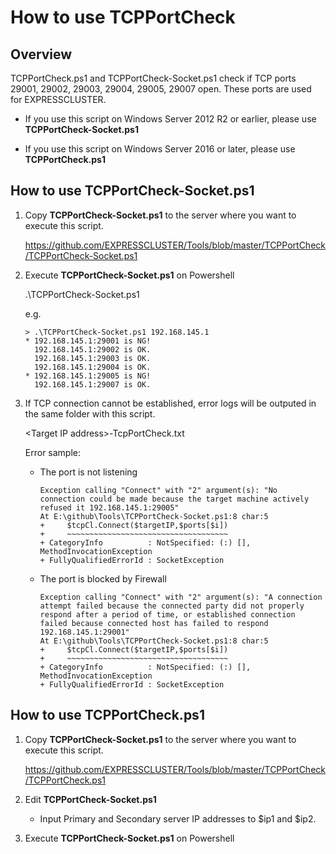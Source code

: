 # How to use TCPPortCheck
## Overview

TCPPortCheck.ps1 and TCPPortCheck-Socket.ps1 check if TCP ports 29001, 29002, 29003, 29004, 29005, 29007 open.
These ports are used for EXPRESSCLUSTER.

- If you use this script on Windows Server 2012 R2 or earlier, please use **TCPPortCheck-Socket.ps1**

- If you use this script on Windows Server 2016 or later, please use **TCPPortCheck.ps1**

## How to use TCPPortCheck-Socket.ps1
1. Copy **TCPPortCheck-Socket.ps1** to the server where you want to execute this script.

    https://github.com/EXPRESSCLUSTER/Tools/blob/master/TCPPortCheck/TCPPortCheck-Socket.ps1

2. Execute **TCPPortCheck-Socket.ps1** on Powershell

    .\TCPPortCheck-Socket.ps1

    e.g.
    ```
    > .\TCPPortCheck-Socket.ps1 192.168.145.1
    * 192.168.145.1:29001 is NG!
      192.168.145.1:29002 is OK.
      192.168.145.1:29003 is OK.
      192.168.145.1:29004 is OK.
    * 192.168.145.1:29005 is NG!
      192.168.145.1:29007 is OK.
    ```

3. If TCP connection cannot be established, error logs will be outputed in the same folder with this script.

    \<Target IP address\>-TcpPortCheck.txt

    Error sample:
    
    - The port is not listening

      ```
      Exception calling "Connect" with "2" argument(s): "No connection could be made because the target machine actively refused it 192.168.145.1:29005"
      At E:\github\Tools\TCPPortCheck-Socket.ps1:8 char:5
      +     $tcpCl.Connect($targetIP,$ports[$i])
      +     ~~~~~~~~~~~~~~~~~~~~~~~~~~~~~~~~~~~~
      + CategoryInfo          : NotSpecified: (:) [], MethodInvocationException
      + FullyQualifiedErrorId : SocketException
      ```
    - The port is blocked by Firewall

      ```
      Exception calling "Connect" with "2" argument(s): "A connection attempt failed because the connected party did not properly respond after a period of time, or established connection failed because connected host has failed to respond 192.168.145.1:29001"
      At E:\github\Tools\TCPPortCheck-Socket.ps1:8 char:5
      +     $tcpCl.Connect($targetIP,$ports[$i])
      +     ~~~~~~~~~~~~~~~~~~~~~~~~~~~~~~~~~~~~
      + CategoryInfo          : NotSpecified: (:) [], MethodInvocationException
      + FullyQualifiedErrorId : SocketException
      ```


## How to use TCPPortCheck.ps1
1. Copy **TCPPortCheck-Socket.ps1** to the server where you want to execute this script.

    https://github.com/EXPRESSCLUSTER/Tools/blob/master/TCPPortCheck/TCPPortCheck.ps1
    
2. Edit **TCPPortCheck-Socket.ps1**
    - Input Primary and Secondary server IP addresses to $ip1 and $ip2.

3. Execute **TCPPortCheck-Socket.ps1** on Powershell
